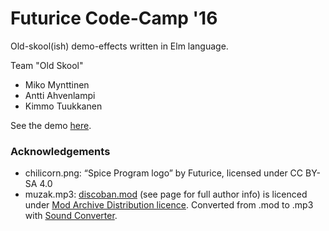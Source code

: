 Futurice Code-Camp '16
======================

Old-skool(ish) demo-effects written in Elm language.

Team "Old Skool"

- Miko Mynttinen
- Antti Ahvenlampi
- Kimmo Tuukkanen

See the demo [here](http://ktuukkan.github.io/codecamp16/).

### Acknowledgements

- chilicorn.png: “Spice Program logo” by Futurice, licensed under CC BY-SA 4.0
- muzak.mp3: [discoban.mod](http://modarchive.org/index.php?request=view_by_moduleid&query=67103) (see page for full author info) is licenced under [Mod Archive Distribution licence](http://modarchive.org/index.php?terms-upload). Converted from .mod to .mp3 with [Sound Converter](http://soundconverter.org/).
